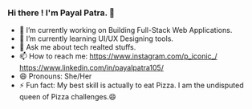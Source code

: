 ### Hi there ! I'm Payal Patra. 👋

- 🔭 I’m currently working on Building Full-Stack Web Applications.
- 🌱 I’m currently learning UI/UX Designing tools.
- 💬 Ask me about tech realted stuffs. 
- 📫 How to reach me: https://www.instagram.com/p_iconic_/  https://www.linkedin.com/in/payalpatra105/ 
- 😄 Pronouns: She/Her
- ⚡ Fun fact: My best skill is actually to eat Pizza. I am the undisputed queen of Pizza challenges.😄
